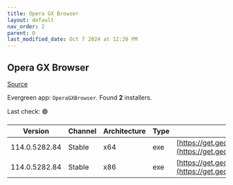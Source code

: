 ```yaml
---
title: Opera GX Browser
layout: default
nav_order: 2
parent: O
last_modified_date: Oct 7 2024 at 12:20 PM
---
```


## Opera GX Browser

[Source](https://www.opera.com/gx)

Evergreen app: `OperaGXBrowser`. Found **2** installers.

Last check: 🟢

| Version       | Channel | Architecture | Type | URI                                                                                                                                                                                            |
| ------------- | ------- | ------------ | ---- | ---------------------------------------------------------------------------------------------------------------------------------------------------------------------------------------------- |
| 114.0.5282.84 | Stable  | x64          | exe  | [https://get.geo.opera.com/pub/opera_gx/114.0.5282.84/win/Opera_GX_114.0.5282.84_Setup_x64.exe](https://get.geo.opera.com/pub/opera_gx/114.0.5282.84/win/Opera_GX_114.0.5282.84_Setup_x64.exe) |
| 114.0.5282.84 | Stable  | x86          | exe  | [https://get.geo.opera.com/pub/opera_gx/114.0.5282.84/win/Opera_GX_114.0.5282.84_Setup.exe](https://get.geo.opera.com/pub/opera_gx/114.0.5282.84/win/Opera_GX_114.0.5282.84_Setup.exe)         |
